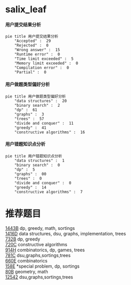 # salix_leaf

<!-- tabs:start -->



#### **用户提交结果分析**

```mermaid
pie title 用户提交结果分析
    "Accepted" :  29
    "Rejected" :  0
    "Wrong answer" :  15
    "Runtime error" :  0
    "Time limit exceeded" :  5
    "Memory limit exceeded" :  0
    "Compilation error" :  0
    "Partial" :  0
```

#### **用户做题类型偏好分析**

```mermaid
pie title 用户做题类型偏好分析
    "data structures" :  20
    "binary search" :  2
    "dp" :  61
    "graphs" :  3
    "trees" :  57
    "divide and conquer" :  11
    "greedy" :  41
    "constructive algorithms" :  16
```
#### **用户错题知识点分析**

```mermaid
pie title 用户错题知识点分析
    "data structures" :  1
    "binary search" :  0
    "dp" :  5
    "graphs" :  00
    "trees" :  0
    "divide and conquer" :  0
    "greedy" :  14
    "constructive algorithms" :  7
```



<!-- tabs:end -->
# 推荐题目
[1443B](https://codeforces.com/contest/1443/problem/B)		dp,
                        greedy,
                        math,
                        sortings		  
[1416D](https://codeforces.com/contest/1416/problem/D)		data structures,
                        dsu,
                        graphs,
                        implementation,
                        trees		  
[732B](https://codeforces.com/contest/732/problem/B)		dp,
                        greedy		  
[720C](https://codeforces.com/contest/720/problem/C)		constructive algorithms		  
[914H](https://codeforces.com/contest/914/problem/H)		combinatorics,
                        dp,
                        games,
                        trees		  
[781C](https://codeforces.com/contest/781/problem/C)		dsu,graphs,sortings,trees		  
[660E](https://codeforces.com/contest/660/problem/E)		combinatorics		  
[158E](https://codeforces.com/contest/158/problem/E)		*special problem,
                        dp,
                        sortings		  
[80B](https://codeforces.com/contest/80/problem/B)		geometry,
                        math		  
[12542](https://codeforces.com/contest/1254/problem/2)		dsu,graphs,sortings,trees		  
